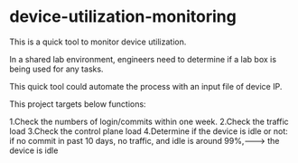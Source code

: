 # device-utilization-monitoring


This is a quick tool to monitor device utilization. 

In a shared lab environment, engineers need to determine if a lab box is being used for any tasks. 

This quick tool could automate the process with an input file of device IP.


This project targets below functions:

1.Check the numbers of login/commits within one week.
2.Check the traffic load
3.Check the control plane load
4.Determine if the device is idle or not:
    if no commit in past 10 days, no traffic, and idle is around 99%,---> the device is idle



